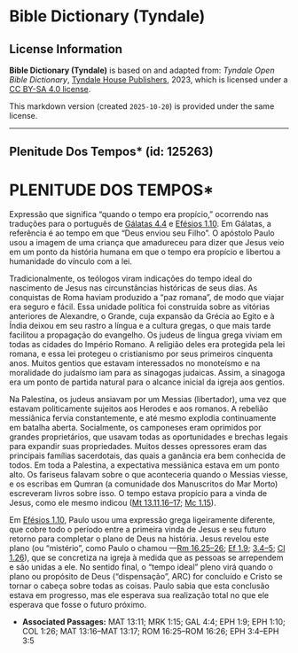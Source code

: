 # Bible Dictionary (Tyndale)

## License Information

**Bible Dictionary (Tyndale)** is based on and adapted from: _Tyndale Open Bible Dictionary_, [Tyndale House Publishers](https://tyndaleopenresources.com/), 2023, which is licensed under a [CC BY-SA 4.0 license](https://creativecommons.org/licenses/by-sa/4.0/legalcode.en).

This markdown version (created `2025-10-20`) is provided under the same license.



--------------------------------

## Plenitude Dos Tempos* (id: 125263)

PLENITUDE DOS TEMPOS\*
======================

Expressão que significa “quando o tempo era propício,” ocorrendo nas traduções para o português de [Gálatas 4\.4](https://ref.ly/Gal4:4) e [Efésios 1\.10](https://ref.ly/Eph1:10). Em Gálatas, a referência é ao tempo em que “Deus enviou seu Filho”. O apóstolo Paulo usou a imagem de uma criança que amadureceu para dizer que Jesus veio em um ponto da história humana em que o tempo era propício e libertou a humanidade do vínculo com a lei.

Tradicionalmente, os teólogos viram indicações do tempo ideal do nascimento de Jesus nas circunstâncias históricas de seus dias. As conquistas de Roma haviam produzido a “paz romana”, de modo que viajar era seguro e fácil. Essa unidade política foi construída sobre as vitórias anteriores de Alexandre, o Grande, cuja expansão da Grécia ao Egito e à Índia deixou em seu rastro a língua e a cultura gregas, o que mais tarde facilitou a propagação do evangelho. Os judeus de língua grega viviam em todas as cidades do Império Romano. A religião deles era protegida pela lei romana, e essa lei protegeu o cristianismo por seus primeiros cinquenta anos. Muitos gentios que estavam interessados no monoteísmo e na moralidade do judaísmo iam para as sinagogas judaicas. Assim, a sinagoga era um ponto de partida natural para o alcance inicial da igreja aos gentios.

Na Palestina, os judeus ansiavam por um Messias (libertador), uma vez que estavam politicamente sujeitos aos Herodes e aos romanos. A rebelião messiânica fervia constantemente, e até mesmo explodia continuamente em batalha aberta. Socialmente, os camponeses eram oprimidos por grandes proprietários, que usavam todas as oportunidades e brechas legais para expandir suas propriedades. Muitos desses opressores eram das principais famílias sacerdotais, das quais a ganância era bem conhecida de todos. Em toda a Palestina, a expectativa messiânica estava em um ponto alto. Os fariseus falavam sobre o que aconteceria quando o Messias viesse, e os escribas em Qumran (a comunidade dos Manuscritos do Mar Morto) escreveram livros sobre isso. O tempo estava propício para a vinda de Jesus, como ele mesmo indicou ([Mt 13\.11,16–17](https://ref.ly/Matt13:11); [Mc 1\.15](https://ref.ly/Mark1:15)).

Em [Efésios 1\.10](https://ref.ly/Eph1:10), Paulo usou uma expressão grega ligeiramente diferente, que cobre todo o período entre a primeira vinda de Jesus e seu futuro retorno para completar o plano de Deus na história. Jesus revelou este plano (ou “mistério”, como Paulo o chamou —[Rm 16\.25–26](https://ref.ly/Rom16:25-Rom16:26); [Ef 1\.9](https://ref.ly/Eph1:9); [3\.4–5](https://ref.ly/Eph3:4-Eph3:5); [Cl 1\.26](https://ref.ly/Col1:26)), que se concretiza na igreja à medida que as pessoas se arrependem e são unidas a ele. No sentido final, o “tempo ideal” pleno virá quando o plano ou propósito de Deus (“dispensação”, ARC) for concluído e Cristo se tornar o cabeça sobre todas as coisas. Paulo sabia que esta conclusão estava em progresso, mas ele esperava sua realização total no que ele esperava que fosse o futuro próximo.

* **Associated Passages:** MAT 13:11; MRK 1:15; GAL 4:4; EPH 1:9; EPH 1:10; COL 1:26; MAT 13:16–MAT 13:17; ROM 16:25–ROM 16:26; EPH 3:4–EPH 3:5

